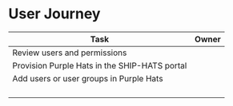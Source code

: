 # User Journey



|Task|Owner|
|---|---|
|Review users and permissions||
|Provision Purple Hats in the SHIP-HATS portal||
|Add users or user groups in Purple Hats||
|||
|||
|||
|||
